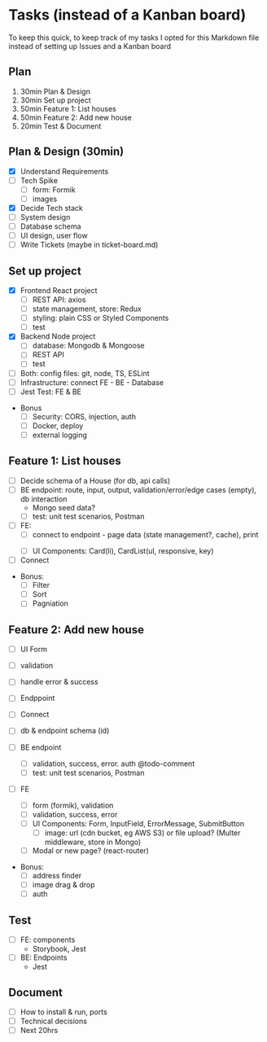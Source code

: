 # Tasks (instead of a Kanban board)

To keep this quick, to keep track of my tasks I opted for this Markdown file instead of setting up Issues and a Kanban board

## Plan

1. 30min Plan & Design
2. 30min Set up project
3. 50min Feature 1: List houses
4. 50min Feature 2: Add new house
5. 20min Test & Document

## Plan & Design (30min)

- [x] Understand Requirements
- [ ] Tech Spike
  - [ ] form: Formik
  - [ ] images
- [x] Decide Tech stack
- [ ] System design
- [ ] Database schema
- [ ] UI design, user flow
- [ ] Write Tickets (maybe in ticket-board.md)

## Set up project

- [x] Frontend React project
  - [ ] REST API: axios
  - [ ] state management, store: Redux
  - [ ] styling: plain CSS or Styled Components
  - [ ] test
- [x] Backend Node project
  - [ ] database: Mongodb & Mongoose
  - [ ] REST API
  - [ ] test
- [ ] Both: config files: git, node, TS, ESLint
- [ ] Infrastructure: connect FE - BE - Database
- [ ] Jest Test: FE & BE

- Bonus
  - [ ] Security: CORS, injection, auth
  - [ ] Docker, deploy
  - [ ] external logging

## Feature 1: List houses

- [ ] Decide schema of a House (for db, api calls)
- [ ] BE endpoint: route, input, output, validation/error/edge cases (empty), db interaction
  - Mongo seed data?
  - [ ] test: unit test scenarios, Postman
- [ ] FE:
  - [ ] connect to endpoint - page data (state management?, cache), print <p>
  - [ ] UI Components: Card(li), CardList(ul, responsive, key)
- [ ] Connect
- Bonus:
  - [ ] Filter
  - [ ] Sort
  - [ ] Pagniation

## Feature 2: Add new house

- [ ] UI Form
- [ ] validation
- [ ] handle error & success
- [ ] Endppoint
- [ ] Connect

- [ ] db & endpoint schema (id)
- [ ] BE endpoint
  - [ ] validation, success, error. auth @todo-comment
  - [ ] test: unit test scenarios, Postman
- [ ] FE
  - [ ] form (formik), validation
  - [ ] validation, success, error
  - [ ] UI Components: Form, InputField, ErrorMessage, SubmitButton
    - [ ] image: url (cdn bucket, eg AWS S3) or file upload? (Multer middleware, store in Mongo)
  - [ ] Modal or new page? (react-router)
- Bonus:
  - [ ] address finder
  - [ ] image drag & drop
  - [ ] auth

## Test

- [ ] FE: components
  - Storybook, Jest
- [ ] BE: Endpoints
  - Jest

## Document

- [ ] How to install & run, ports
- [ ] Technical decisions
- [ ] Next 20hrs
